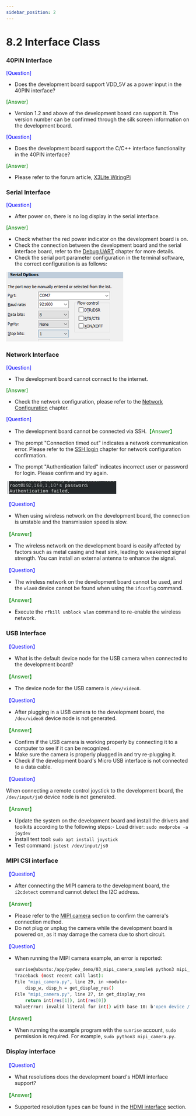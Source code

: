 ```yaml
---
sidebar_position: 2
---
```


# 8.2 Interface Class

### 40PIN Interface

<font color='Blue'>[Question]</font> 

- Does the development board support VDD_5V as a power input in the 40PIN interface?

<font color='Green'>[Answer]</font> 

- Version 1.2 and above of the development board can support it. The version number can be confirmed through the silk screen information on the development board.

<font color='Blue'>[Question]</font> 

- Does the development board support the C/C++ interface functionality in the 40PIN interface?

<font color='Green'>[Answer]</font>

- Please refer to the forum article, [X3Lite WiringPi](https://developer.horizon.ai/forumDetail/109609560406362634)

### Serial Interface

<font color='Blue'>[Question]</font> 

- After power on, there is no log display in the serial interface.

<font color='Green'>[Answer]</font> 

- Check whether the red power indicator on the development board is on.
- Check the connection between the development board and the serial interface board, refer to the [Debug UART](../installation/hardware_interface#debug_uart) chapter for more details.
- Check the serial port parameter configuration in the terminal software, the correct configuration is as follows:  

![image-20221124200013163](../../../../../static/img/08_FAQ/image/interface/image-20221124200013163.png)

### Network Interface

<font color='Blue'>[Question]</font> 

- The development board cannot connect to the internet.

<font color='Green'>[Answer]</font> 

- Check the network configuration, please refer to the [Network Configuration](../configuration/network) chapter.

<font color='Blue'>[Question]</font> 

- The development board cannot be connected via SSH.<font color='Green'>【Answer】</font>

- The prompt "Connection timed out" indicates a network communication error. Please refer to the [SSH login](../installation/remote_login#ssh) chapter for network configuration confirmation.
- The prompt "Authentication failed" indicates incorrect user or password for login. Please confirm and try again.

![image-20221124201544978](../../../../../static/img/08_FAQ/image/interface/image-20221124201544978.png)

<font color='Blue'>【Question】</font>

- When using wireless network on the development board, the connection is unstable and the transmission speed is slow.

<font color='Green'>【Answer】</font>

- The wireless network on the development board is easily affected by factors such as metal casing and heat sink, leading to weakened signal strength. You can install an external antenna to enhance the signal.

<font color='Blue'>【Question】</font>

- The wireless network on the development board cannot be used, and the `wlan0` device cannot be found when using the `ifconfig` command.

<font color='Green'>【Answer】</font>

- Execute the `rfkill unblock wlan` command to re-enable the wireless network.

### USB Interface

<font color='Blue'>【Question】</font>

- What is the default device node for the USB camera when connected to the development board?

<font color='Green'>【Answer】</font>

- The device node for the USB camera is `/dev/video8`.

<font color='Blue'>【Question】</font>

- After plugging in a USB camera to the development board, the `/dev/video8` device node is not generated.

<font color='Green'>【Answer】</font>

- Confirm if the USB camera is working properly by connecting it to a computer to see if it can be recognized.
- Make sure the camera is properly plugged in and try re-plugging it.
- Check if the development board's Micro USB interface is not connected to a data cable.

<font color='Blue'>【Question】</font>

When connecting a remote control joystick to the development board, the `/dev/input/js0` device node is not generated.

<font color='Green'>【Answer】</font>

- Update the system on the development board and install the drivers and toolkits according to the following steps:- Load driver: `sudo modprobe -a joydev`
- Install test tool: `sudo apt install joystick`
- Test command: `jstest /dev/input/js0`

### MIPI CSI interface

<font color='Blue'>【Question】</font>

- After connecting the MIPI camera to the development board, the `i2cdetect` command cannot detect the I2C address.

<font color='Green'>【Answer】</font>

- Please refer to the [MIPI camera](../installation/hardware_interface#mipi_port) section to confirm the camera's connection method.
- Do not plug or unplug the camera while the development board is powered on, as it may damage the camera due to short circuit.

<font color='Blue'>【Question】</font>

- When running the MIPI camera example, an error is reported:
    ```bash
    sunrise@ubuntu:/app/pydev_demo/03_mipi_camera_sample$ python3 mipi_camera.py
    Traceback (most recent call last):
    File "mipi_camera.py", line 29, in <module>
        disp_w, disp_h = get_display_res()
    File "mipi_camera.py", line 27, in get_display_res
        return int(res[1]), int(res[0])
    ValueError: invalid literal for int() with base 10: b'open device /dev/lt8618_ioctl failed\ndevice not open\n1080'
    ```

<font color='Green'>【Answer】</font>

- When running the example program with the `sunrise` account, `sudo` permission is required. For example, `sudo python3 mipi_camera.py`.

### Display interface

<font color='Blue'>【Question】</font>

- What resolutions does the development board's HDMI interface support?

<font color='Green'>【Answer】</font>

- Supported resolution types can be found in the [HDMI interface](../installation/hardware_interface#hdmi_interface) section.